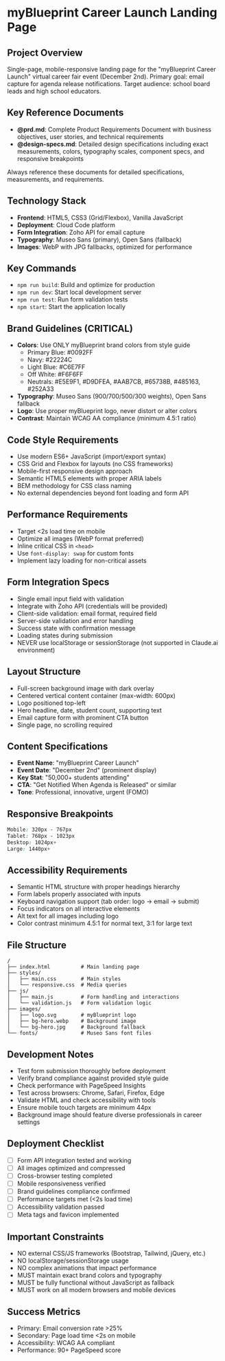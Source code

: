 # myBlueprint Career Launch Landing Page

## Project Overview
Single-page, mobile-responsive landing page for the "myBlueprint Career Launch" virtual career fair event (December 2nd). Primary goal: email capture for agenda release notifications. Target audience: school board leads and high school educators.

## Key Reference Documents
- **@prd.md**: Complete Product Requirements Document with business objectives, user stories, and technical requirements
- **@design-specs.md**: Detailed design specifications including exact measurements, colors, typography scales, component specs, and responsive breakpoints

Always reference these documents for detailed specifications, measurements, and requirements.

## Technology Stack
- **Frontend**: HTML5, CSS3 (Grid/Flexbox), Vanilla JavaScript
- **Deployment**: Cloud Code platform
- **Form Integration**: Zoho API for email capture
- **Typography**: Museo Sans (primary), Open Sans (fallback)
- **Images**: WebP with JPG fallbacks, optimized for performance

## Key Commands
- `npm run build`: Build and optimize for production
- `npm run dev`: Start local development server
- `npm run test`: Run form validation tests
- `npm start`: Start the application locally

## Brand Guidelines (CRITICAL)
- **Colors**: Use ONLY myBlueprint brand colors from style guide
  - Primary Blue: #0092FF
  - Navy: #22224C  
  - Light Blue: #C6E7FF
  - Off White: #F6F6FF
  - Neutrals: #E5E9F1, #D9DFEA, #AAB7CB, #65738B, #485163, #252A33
- **Typography**: Museo Sans (900/700/500/300 weights), Open Sans fallback
- **Logo**: Use proper myBlueprint logo, never distort or alter colors
- **Contrast**: Maintain WCAG AA compliance (minimum 4.5:1 ratio)

## Code Style Requirements
- Use modern ES6+ JavaScript (import/export syntax)
- CSS Grid and Flexbox for layouts (no CSS frameworks)
- Mobile-first responsive design approach
- Semantic HTML5 elements with proper ARIA labels
- BEM methodology for CSS class naming
- No external dependencies beyond font loading and form API

## Performance Requirements
- Target <2s load time on mobile
- Optimize all images (WebP format preferred)
- Inline critical CSS in `<head>`
- Use `font-display: swap` for custom fonts
- Implement lazy loading for non-critical assets

## Form Integration Specs
- Single email input field with validation
- Integrate with Zoho API (credentials will be provided)
- Client-side validation: email format, required field
- Server-side validation and error handling
- Success state with confirmation message
- Loading states during submission
- NEVER use localStorage or sessionStorage (not supported in Claude.ai environment)

## Layout Structure
- Full-screen background image with dark overlay
- Centered vertical content container (max-width: 600px)
- Logo positioned top-left
- Hero headline, date, student count, supporting text
- Email capture form with prominent CTA button
- Single page, no scrolling required

## Content Specifications
- **Event Name**: "myBlueprint Career Launch"
- **Event Date**: "December 2nd" (prominent display)
- **Key Stat**: "50,000+ students attending" 
- **CTA**: "Get Notified When Agenda is Released" or similar
- **Tone**: Professional, innovative, urgent (FOMO)

## Responsive Breakpoints
```css
Mobile: 320px - 767px
Tablet: 768px - 1023px  
Desktop: 1024px+
Large: 1440px+
```

## Accessibility Requirements
- Semantic HTML structure with proper headings hierarchy
- Form labels properly associated with inputs
- Keyboard navigation support (tab order: logo → email → submit)
- Focus indicators on all interactive elements
- Alt text for all images including logo
- Color contrast minimum 4.5:1 for normal text, 3:1 for large text

## File Structure
```
/
├── index.html          # Main landing page
├── styles/
│   ├── main.css        # Main styles
│   └── responsive.css  # Media queries
├── js/
│   ├── main.js         # Form handling and interactions
│   └── validation.js   # Form validation logic
├── images/
│   ├── logo.svg        # myBlueprint logo
│   ├── bg-hero.webp    # Background image
│   └── bg-hero.jpg     # Background fallback
└── fonts/              # Museo Sans font files
```

## Development Notes
- Test form submission thoroughly before deployment
- Verify brand compliance against provided style guide
- Check performance with PageSpeed Insights
- Test across browsers: Chrome, Safari, Firefox, Edge
- Validate HTML and check accessibility with tools
- Ensure mobile touch targets are minimum 44px
- Background image should feature diverse professionals in career settings

## Deployment Checklist
- [ ] Form API integration tested and working
- [ ] All images optimized and compressed
- [ ] Cross-browser testing completed
- [ ] Mobile responsiveness verified
- [ ] Brand guidelines compliance confirmed
- [ ] Performance targets met (<2s load time)
- [ ] Accessibility validation passed
- [ ] Meta tags and favicon implemented

## Important Constraints
- NO external CSS/JS frameworks (Bootstrap, Tailwind, jQuery, etc.)
- NO localStorage/sessionStorage usage
- NO complex animations that impact performance
- MUST maintain exact brand colors and typography
- MUST be fully functional without JavaScript as fallback
- MUST work on all modern browsers and mobile devices

## Success Metrics
- Primary: Email conversion rate >25%
- Secondary: Page load time <2s on mobile
- Accessibility: WCAG AA compliant
- Performance: 90+ PageSpeed score